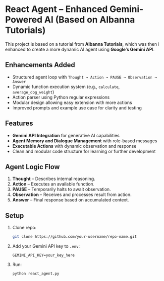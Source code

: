 #   React Agent – Enhanced Gemini-Powered AI (Based on Albanna Tutorials)

This project is based on a tutorial from **Albanna Tutorials**, which was then i enhanced to create a more dynamic AI agent using **Google’s Gemini API**.

##   Enhancements Added

- Structured agent loop with `Thought → Action → PAUSE → Observation → Answer`
- Dynamic function execution system (e.g., `calculate`, `average_dog_weight`)
- Action parser using Python regular expressions
- Modular design allowing easy extension with more actions
- Improved prompts and example use case for clarity and testing

##   Features

- **Gemini API Integration** for generative AI capabilities
- **Agent Memory and Dialogue Management** with role-based messages
- **Executable Actions** with dynamic observation and response
- Clean and modular code structure for learning or further development

##   Agent Logic Flow

1. **Thought** – Describes internal reasoning.
2. **Action** – Executes an available function.
3. **PAUSE** – Temporarily halts to await observation.
4. **Observation** – Receives and processes result from action.
5. **Answer** – Final response based on accumulated context.

## Setup
1. Clone repo:
   ```bash
   git clone https://github.com/your-username/repo-name.git
   ```
2. Add your Gemini API key to `.env`:
   ```
   GEMINI_API_KEY=your_key_here
   ```
3. Run:
   ```bash
   python react_agent.py
